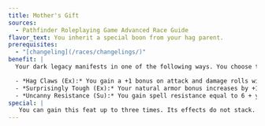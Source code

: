 ```yaml
---
title: Mother's Gift
sources:
  - Pathfinder Roleplaying Game Advanced Race Guide
flavor_text: You inherit a special boon from your hag parent.
prerequisites:
  - "[changeling](/races/changelings/)"
benefit: |
  Your dark legacy manifests in one of the following ways. You choose the manifestation when you choose the feat, and once selected it cannot be changed.

  - *Hag Claws (Ex):* You gain a +1 bonus on attack and damage rolls with your claws.
  - *Surprisingly Tough (Ex):* Your natural armor bonus increases by +1.
  - *Uncanny Resistance (Su):* You gain spell resistance equal to 6 + your character level.
special: |
   You can gain this feat up to three times. Its effects do not stack. Each time you take the feat, you must select a different manifestation.
---
```


